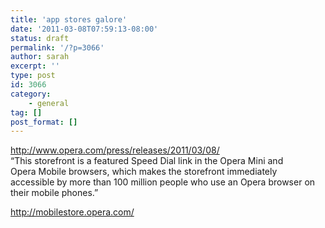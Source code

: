 ```yaml
---
title: 'app stores galore'
date: '2011-03-08T07:59:13-08:00'
status: draft
permalink: '/?p=3066'
author: sarah
excerpt: ''
type: post
id: 3066
category:
    - general
tag: []
post_format: []
---
```

http://www.opera.com/press/releases/2011/03/08/  
“This storefront is a featured Speed Dial link in the Opera Mini and  
Opera Mobile browsers, which makes the storefront immediately  
accessible by more than 100 million people who use an Opera browser on  
their mobile phones.”

http://mobilestore.opera.com/